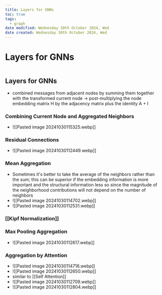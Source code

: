 ```yaml
---
title: Layers for GNNs
toc: true
tags:
  - graph
date modified: Wednesday 30th October 2024, Wed
date created: Wednesday 30th October 2024, Wed
---
```


# Layers for GNNs
```toc
```

## Layers for GNNs
- combined messages from adjacent nodes by summing them together with the transformed current node -> post-multiplying the node embedding matrix H by the adjacency matrix plus the identity A + I
### Combining Current Node and Aggregated Neighbors
- ![[Pasted image 20241030115325.webp]]

### Residual Connections
- ![[Pasted image 20241030112449.webp]]

### Mean Aggregation
- Sometimes it's better to take the average of the neighbors rather than the sum; this can be superior if the embedding information is more important and the structural information less so since the magnitude of the neighborhood contributions will not depend on the number of neighbors
- ![[Pasted image 20241030114702.webp]]
- ![[Pasted image 20241030112531.webp]]
 
### [[Kipf Normalization]]

### Max Pooling Aggregation
- ![[Pasted image 20241030112617.webp]]

### Aggregation by Attention
- ![[Pasted image 20241030114716.webp]]
- ![[Pasted image 20241030112650.webp]]
- similar to [[Self Attention]] 
- ![[Pasted image 20241030112709.webp]]
- ![[Pasted image 20241030112804.webp]]
